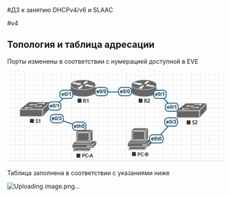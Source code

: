 #ДЗ к занятию DHCPv4/v6 и SLAAC

#v4
## Топология и таблица адресации
Порты изменены в соответствии с нумерацией доступной в EVE

![alt text](image.png)

Таблица заполнена в соответствии с указаниями ниже

![Uploading image.png…]()
